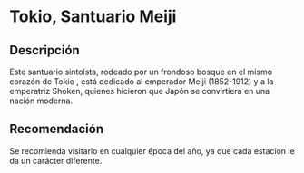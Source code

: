 # Tokio, Santuario Meiji



## Descripción

Este santuario sintoísta, rodeado por un frondoso bosque en el mismo corazón de Tokio , está dedicado al emperador Meiji (1852-1912) y a la emperatriz Shoken, quienes hicieron que Japón se convirtiera en una nación moderna.


## Recomendación

Se recomienda visitarlo en cualquier época del año, ya que cada estación le da un carácter diferente. 

